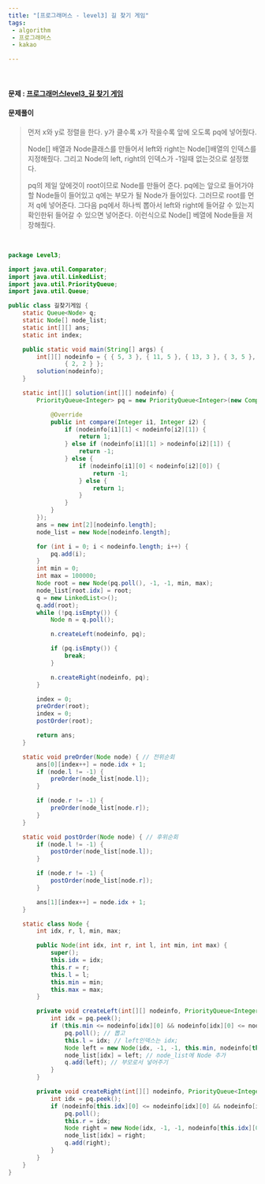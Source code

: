 ```yaml
---
title: "[프로그래머스 - level3] 길 찾기 게임"
tags:
 - algorithm
 - 프로그래머스
 - kakao

---
```




<br/>

#### 문제 : <a href="https://programmers.co.kr/learn/courses/30/lessons/42892">프로그래머스level3_길 찾기 게임</a>

#### 문제풀이

> 먼저 x와 y로 정렬을 한다. y가 클수록 x가 작을수록 앞에 오도록 pq에 넣어줬다.
>
> Node[] 배열과 Node클래스를 만들어서 left와 right는 Node[]배열의 인덱스를 지정해줬다. 그리고 Node의 left, right의 인덱스가 -1일때 없는것으로 설정했다.
>
> pq의 제일 앞에것이 root이므로 Node를 만들어 준다. pq에는 앞으로 들어가야할 Node들이 들어있고 q에는 부모가 될 Node가 들어있다. 그러므로 root를 먼저 q에 넣어준다. 그다음 pq에서 하나씩 뽑아서 left와 right에 들어갈 수 있는지 확인한뒤 들어갈 수 있으면 넣어준다. 이런식으로 Node[] 베열에 Node들을 저장해줬다.

<br/>

```java
package Level3;

import java.util.Comparator;
import java.util.LinkedList;
import java.util.PriorityQueue;
import java.util.Queue;

public class 길찾기게임 {
	static Queue<Node> q;
	static Node[] node_list;
	static int[][] ans;
	static int index;

	public static void main(String[] args) {
		int[][] nodeinfo = { { 5, 3 }, { 11, 5 }, { 13, 3 }, { 3, 5 }, { 6, 1 }, { 1, 3 }, { 8, 6 }, { 7, 2 },
				{ 2, 2 } };
		solution(nodeinfo);
	}

	static int[][] solution(int[][] nodeinfo) {
		PriorityQueue<Integer> pq = new PriorityQueue<Integer>(new Comparator<Integer>() {

			@Override
			public int compare(Integer i1, Integer i2) {
				if (nodeinfo[i1][1] < nodeinfo[i2][1]) {
					return 1;
				} else if (nodeinfo[i1][1] > nodeinfo[i2][1]) {
					return -1;
				} else {
					if (nodeinfo[i1][0] < nodeinfo[i2][0]) {
						return -1;
					} else {
						return 1;
					}
				}
			}
		});
		ans = new int[2][nodeinfo.length];
		node_list = new Node[nodeinfo.length];

		for (int i = 0; i < nodeinfo.length; i++) {
			pq.add(i);
		}
		int min = 0;
		int max = 100000;
		Node root = new Node(pq.poll(), -1, -1, min, max);
		node_list[root.idx] = root;
		q = new LinkedList<>();
		q.add(root);
		while (!pq.isEmpty()) {
			Node n = q.poll();

			n.createLeft(nodeinfo, pq);

			if (pq.isEmpty()) {
				break;
			}

			n.createRight(nodeinfo, pq);
		}

		index = 0;
		preOrder(root);
		index = 0;
		postOrder(root);

		return ans;
	}

	static void preOrder(Node node) { // 전위순회
		ans[0][index++] = node.idx + 1;
		if (node.l != -1) {
			preOrder(node_list[node.l]);
		}

		if (node.r != -1) {
			preOrder(node_list[node.r]);
		}
	}

	static void postOrder(Node node) { // 후위순회
		if (node.l != -1) {
			postOrder(node_list[node.l]);
		}

		if (node.r != -1) {
			postOrder(node_list[node.r]);
		}

		ans[1][index++] = node.idx + 1;
	}

	static class Node {
		int idx, r, l, min, max;

		public Node(int idx, int r, int l, int min, int max) {
			super();
			this.idx = idx;
			this.r = r;
			this.l = l;
			this.min = min;
			this.max = max;
		}

		private void createLeft(int[][] nodeinfo, PriorityQueue<Integer> pq) {
			int idx = pq.peek();
			if (this.min <= nodeinfo[idx][0] && nodeinfo[idx][0] <= nodeinfo[this.idx][0]) {
				pq.poll(); // 뽑고
				this.l = idx; // left인덱스는 idx;
				Node left = new Node(idx, -1, -1, this.min, nodeinfo[this.idx][0]);
				node_list[idx] = left; // node_list에 Node 추가
				q.add(left); // 부모로서 넣어주기
			}
		}

		private void createRight(int[][] nodeinfo, PriorityQueue<Integer> pq) {
			int idx = pq.peek();
			if (nodeinfo[this.idx][0] <= nodeinfo[idx][0] && nodeinfo[idx][0] <= this.max) {
				pq.poll();
				this.r = idx;
				Node right = new Node(idx, -1, -1, nodeinfo[this.idx][0], this.max);
				node_list[idx] = right;
				q.add(right);
			}
		}
	}
}
```


